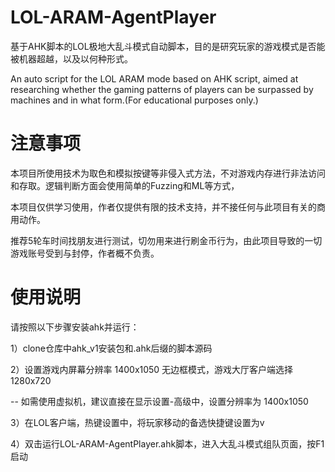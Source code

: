 # LOL-ARAM-AgentPlayer
基于AHK脚本的LOL极地大乱斗模式自动脚本，目的是研究玩家的游戏模式是否能被机器超越，以及以何种形式。

An auto script for the LOL ARAM mode based on AHK script, aimed at researching whether the gaming patterns of players can be surpassed by machines and in what form.(For educational purposes only.)

# 注意事项
本项目所使用技术为取色和模拟按键等非侵入式方法，不对游戏内存进行非法访问和存取。逻辑判断方面会使用简单的Fuzzing和ML等方式，

本项目仅供学习使用，作者仅提供有限的技术支持，并不接任何与此项目有关的商用动作。

推荐5轮车时间找朋友进行测试，切勿用来进行刷金币行为，由此项目导致的一切游戏账号受到与封停，作者概不负责。

# 使用说明
请按照以下步骤安装ahk并运行：

1）clone仓库中ahk_v1安装包和.ahk后缀的脚本源码

2）设置游戏内屏幕分辨率 1400x1050 无边框模式，游戏大厅客户端选择 1280x720 

  -- 如需使用虚拟机，建议直接在显示设置-高级中，设置分辨率为 1400x1050
  
3）在LOL客户端，热键设置中，将玩家移动的备选快捷键设置为v

4）双击运行LOL-ARAM-AgentPlayer.ahk脚本，进入大乱斗模式组队页面，按F1启动

